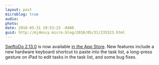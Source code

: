 ```yaml
---
layout: post
microblog: true
audio: 
photo: 
date: 2018-05-31 19:53:23 -0400
guid: http://mjdescy.micro.blog/2018/05/31/235323.html
---
```

[SwiftoDo 2.13.0](https://swiftodoapp.com) is now available [in the App Store](https://itunes.apple.com/us/app/swiftodo-task-list-for-todo.txt/id1073798440?ls=1&mt=8). New features include a new hardware keyboard shortcut to paste into the task list, a long-press gesture on iPad to edit tasks in the task list, and some bug fixes.
